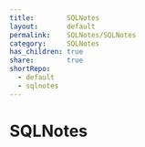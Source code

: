 ```yaml
---  
title:        SQLNotes  
layout:       default  
permalink:    SQLNotes/SQLNotes  
category:     SQLNotes    
has_children: true    
share:        true  
shortRepo:  
  - default  
  - sqlnotes    
---  
```

  
# SQLNotes 